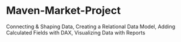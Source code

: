 # Maven-Market-Project
Connecting & Shaping Data, Creating a Relational Data Model, Adding Calculated Fields with DAX, Visualizing Data with Reports
